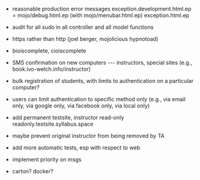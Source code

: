 
* reasonable production error messages
   exception.development.html.ep = mojo/debug.html.ep (with mojo/menubar.html.ep) exception.html.ep 

* audit for all sudo in all controller and all model functions

* https rather than http (joel berger, mojolicious hypnotoad)

* bioiscomplete, cioiscomplete

* SMS confirmation on new computers --- instructors, special sites (e.g., book.ivo-welch.info/instructor)

* bulk registration of students, with limits to authentication on a particular computer?

* users can limit authentication to specific method only (e.g., via email only, via google only, via facebook only, via local only)

* add permanent testsite, instructor read-only  readonly.testsite.syllabus.space

* maybe prevent original instructor from being removed by TA

* add more automatic tests, esp with respect to web

* implement priority on msgs

* carton?  docker?
